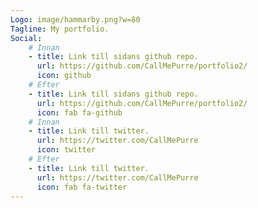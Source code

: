 ```yaml
---
Logo: image/hammarby.png?w=80
Tagline: My portfolio.
Social:
    # Innan
    - title: Link till sidans github repo.
      url: https://github.com/CallMePurre/portfolio2/
      icon: github
    # Efter
    - title: Link till sidans github repo.
      url: https://github.com/CallMePurre/portfolio2/
      icon: fab fa-github
    # Innan
    - title: Link till twitter.
      url: https://twitter.com/CallMePurre
      icon: twitter
    # Efter
    - title: Link till twitter.
      url: https://twitter.com/CallMePurre
      icon: fab fa-twitter
---
```

